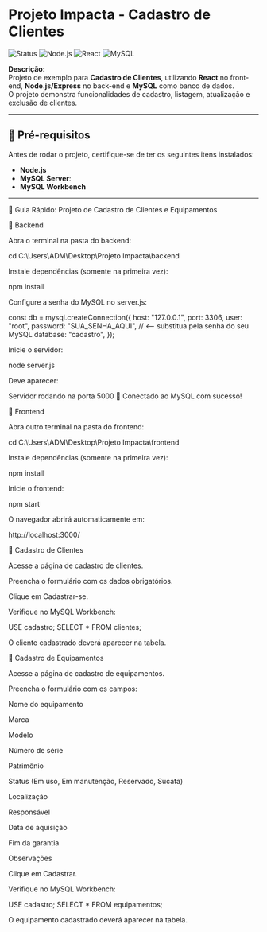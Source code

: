#  Projeto Impacta - Cadastro de Clientes

![Status](https://img.shields.io/badge/status-em%20desenvolvimento-yellow)
![Node.js](https://img.shields.io/badge/Back--end-Node.js-brightgreen)
![React](https://img.shields.io/badge/Front--end-React-blue)
![MySQL](https://img.shields.io/badge/Banco-MySQL-orange)

**Descrição:**  
Projeto de exemplo para **Cadastro de Clientes**, utilizando **React** no front-end, **Node.js/Express** no back-end e **MySQL** como banco de dados.  
O projeto demonstra funcionalidades de cadastro, listagem, atualização e exclusão de clientes.

---

## 🔧 Pré-requisitos

Antes de rodar o projeto, certifique-se de ter os seguintes itens instalados:

- **Node.js**
- **MySQL Server**: 
- **MySQL Workbench**
---

🚀 Guia Rápido: Projeto de Cadastro de Clientes e Equipamentos

🔹 Backend

Abra o terminal na pasta do backend:

cd C:\Users\ADM\Desktop\Projeto Impacta\backend


Instale dependências (somente na primeira vez):

npm install


Configure a senha do MySQL no server.js:

const db = mysql.createConnection({
  host: "127.0.0.1",
  port: 3306,
  user: "root",
  password: "SUA_SENHA_AQUI", // <-- substitua pela senha do seu MySQL
  database: "cadastro",
});


Inicie o servidor:

node server.js


Deve aparecer:

Servidor rodando na porta 5000 🚀
Conectado ao MySQL com sucesso!

🔹 Frontend

Abra outro terminal na pasta do frontend:

cd C:\Users\ADM\Desktop\Projeto Impacta\frontend


Instale dependências (somente na primeira vez):

npm install


Inicie o frontend:

npm start


O navegador abrirá automaticamente em:

http://localhost:3000/

🔹 Cadastro de Clientes

Acesse a página de cadastro de clientes.

Preencha o formulário com os dados obrigatórios.

Clique em Cadastrar-se.

Verifique no MySQL Workbench:

USE cadastro;
SELECT * FROM clientes;


O cliente cadastrado deverá aparecer na tabela.

🔹 Cadastro de Equipamentos

Acesse a página de cadastro de equipamentos.

Preencha o formulário com os campos:

Nome do equipamento

Marca

Modelo

Número de série

Patrimônio

Status (Em uso, Em manutenção, Reservado, Sucata)

Localização

Responsável

Data de aquisição

Fim da garantia

Observações

Clique em Cadastrar.

Verifique no MySQL Workbench:

USE cadastro;
SELECT * FROM equipamentos;


O equipamento cadastrado deverá aparecer na tabela.
